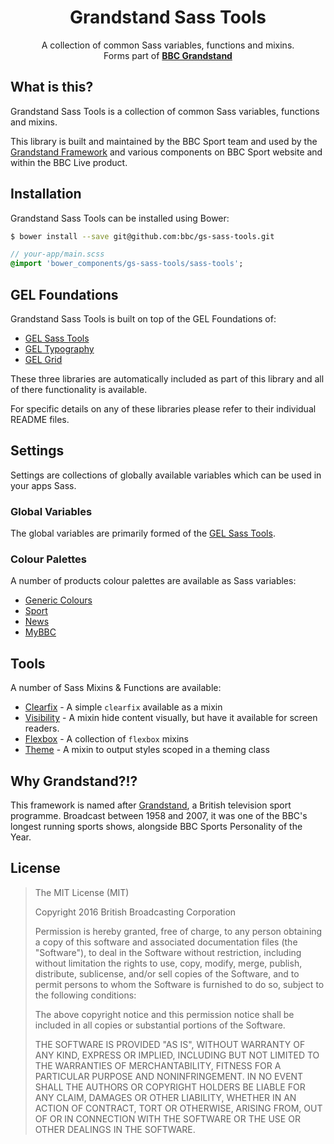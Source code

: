 <h1 align="center">Grandstand Sass Tools</h1>
<p align="center">
    A collection of common Sass variables, functions and mixins.<br />
    Forms part of <a href="http://bbc.github.io/bbc-grandstand" target="_blank"><b>BBC Grandstand</b></a>
</p>

## What is this?

Grandstand Sass Tools is a collection of common Sass variables, functions and mixins.

This library is built and maintained by the BBC Sport team and used by the [Grandstand Framework](http://bbc.github.io/bbc-grandstand/) and various components on BBC Sport website and within the BBC Live product.

## Installation

Grandstand Sass Tools can be installed using Bower:

```bash
$ bower install --save git@github.com:bbc/gs-sass-tools.git
```

```sass
// your-app/main.scss
@import 'bower_components/gs-sass-tools/sass-tools';
```

## GEL Foundations

Grandstand Sass Tools is built on top of the GEL Foundations of:

- [GEL Sass Tools](https://github.com/bbc/gel-sass-tools)
- [GEL Typography](https://github.com/bbc/gel-typography)
- [GEL Grid](https://github.com/bbc/gel-grid)

These three libraries are automatically included as part of this library and all of there functionality is available.

For specific details on any of these libraries please refer to their individual README files.

## Settings

Settings are collections of globally available variables which can be used in your apps Sass.

### Global Variables
The global variables are primarily formed of the [GEL Sass Tools](https://github.com/bbc/gel-sass-tools).

### Colour Palettes
A number of products colour palettes are available as Sass variables:

- [Generic Colours](https://github.com/bbc/gs-sass-tools/blob/master/settings/_generic-colours.scss)
- [Sport](https://github.com/bbc/gs-sass-tools/blob/master/settings/_sport-colours.scss)
- [News](https://github.com/bbc/gs-sass-tools/blob/master/settings/_news-colours.scss)
- [MyBBC](https://github.com/bbc/gs-sass-tools/blob/master/settings/_mybbc-colours.scss)

## Tools

A number of Sass Mixins & Functions are available:

- [Clearfix](https://github.com/bbc/gs-sass-tools/blob/master/tools/_clearfix.scss) - A simple `clearfix` available as a mixin
- [Visibility](https://github.com/bbc/gs-sass-tools/blob/master/tools/_visability.scss) - A mixin hide content visually, but have it available for screen readers.
- [Flexbox](https://github.com/bbc/gs-sass-tools/blob/master/tools/_flexbox.scss) - A collection of `flexbox` mixins
- [Theme](https://github.com/bbc/gs-sass-tools/blob/master/tools/_theme.scss) - A mixin to output styles scoped in a theming class

## Why Grandstand?!?

This framework is named after [Grandstand](https://www.youtube.com/watch?v=HLHMxFGqhIs), a British television sport programme. Broadcast between 1958 and 2007, it was one of the BBC's longest running sports shows, alongside BBC Sports Personality of the Year.

## License

> The MIT License (MIT)
>
> Copyright 2016 British Broadcasting Corporation
>
> Permission is hereby granted, free of charge, to any person obtaining a copy of
> this software and associated documentation files (the "Software"), to deal in
> the Software without restriction, including without limitation the rights to
> use, copy, modify, merge, publish, distribute, sublicense, and/or sell copies of
> the Software, and to permit persons to whom the Software is furnished to do so,
> subject to the following conditions:
>
> The above copyright notice and this permission notice shall be included in all
> copies or substantial portions of the Software.
>
> THE SOFTWARE IS PROVIDED "AS IS", WITHOUT WARRANTY OF ANY KIND, EXPRESS OR
> IMPLIED, INCLUDING BUT NOT LIMITED TO THE WARRANTIES OF MERCHANTABILITY, FITNESS
> FOR A PARTICULAR PURPOSE AND NONINFRINGEMENT. IN NO EVENT SHALL THE AUTHORS OR
> COPYRIGHT HOLDERS BE LIABLE FOR ANY CLAIM, DAMAGES OR OTHER LIABILITY, WHETHER
> IN AN ACTION OF CONTRACT, TORT OR OTHERWISE, ARISING FROM, OUT OF OR IN
> CONNECTION WITH THE SOFTWARE OR THE USE OR OTHER DEALINGS IN THE SOFTWARE.
